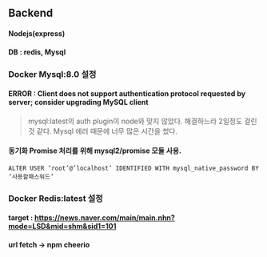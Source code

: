## Backend
#### Nodejs(express)
#### DB : redis, Mysql

### Docker Mysql:8.0 설정
#### ERROR : Client does not support authentication protocol requested by server; consider upgrading MySQL client
> mysql:latest의 auth plugin이 node와 맞지 않았다. 해결하느라 2일정도 걸린것 같다.   Mysql 에러 때문에 너무 많은 시간을 썼다.
#### 동기화 Promise 처리를 위해 mysql2/promise 모듈 사용.
```
ALTER USER ‘root’@’localhost’ IDENTIFIED WITH mysql_native_password BY ‘사용할패스워드’
```
### Docker Redis:latest 설정

#### target : https://news.naver.com/main/main.nhn?mode=LSD&mid=shm&sid1=101
#### url fetch -> npm cheerio

